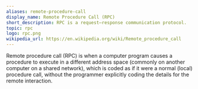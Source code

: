```yaml
---
aliases: remote-procedure-call
display_name: Remote Procedure Call (RPC)
short_description: RPC is a request–response communication protocol. 
topic: rpc
logo: rpc.png
wikipedia_url: https://en.wikipedia.org/wiki/Remote_procedure_call
---
```

Remote procedure call (RPC) is when a computer program causes a procedure to execute in a different address space (commonly on another computer on a shared network), which is coded as if it were a normal (local) procedure call, without the programmer explicitly coding the details for the remote interaction.

